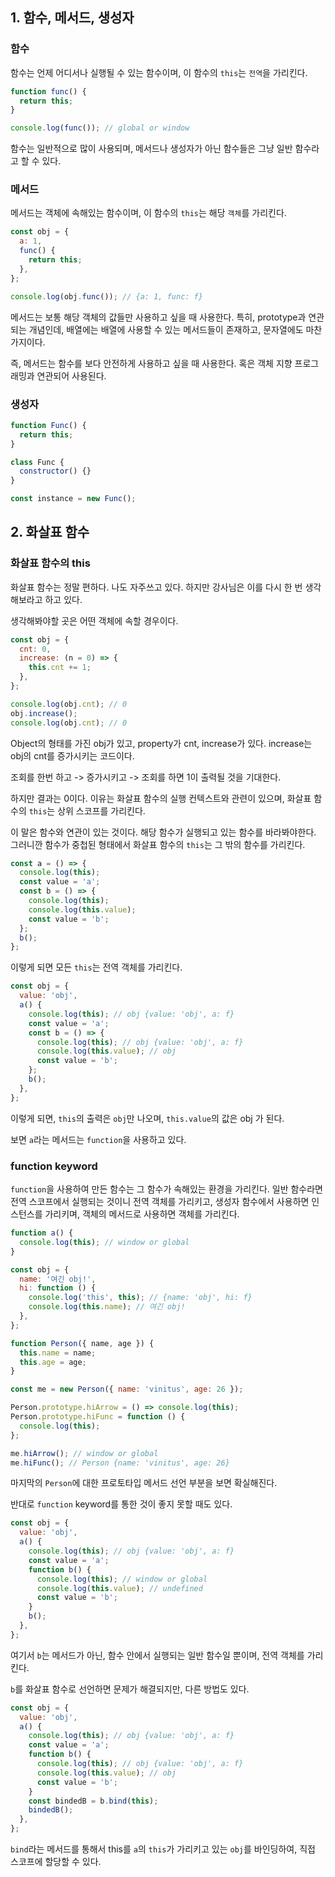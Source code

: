 ## 1. 함수, 메서드, 생성자

### 함수

함수는 언제 어디서나 실행될 수 있는 함수이며, 이 함수의 `this`는 `전역`을 가리킨다.

```js
function func() {
  return this;
}

console.log(func()); // global or window
```

함수는 일반적으로 많이 사용되며, 메서드나 생성자가 아닌 함수들은 그냥 일반 함수라고 할 수 있다.

### 메서드

메서드는 객체에 속해있는 함수이며, 이 함수의 `this`는 해당 `객체`를 가리킨다.

```js
const obj = {
  a: 1,
  func() {
    return this;
  },
};

console.log(obj.func()); // {a: 1, func: f}
```

메서드는 보통 해당 객체의 값들만 사용하고 싶을 때 사용한다. 특히, prototype과 연관되는 개념인데, 배열에는 배열에 사용할 수 있는 메서드들이 존재하고, 문자열에도 마찬가지이다.

즉, 메서드는 함수를 보다 안전하게 사용하고 싶을 때 사용한다. 혹은 객체 지향 프로그래밍과 연관되어 사용된다.

### 생성자

```js
function Func() {
  return this;
}

class Func {
  constructor() {}
}

const instance = new Func();
```

## 2. 화살표 함수

### 화살표 함수의 this

화살표 함수는 정말 편하다. 나도 자주쓰고 있다. 하지만 강사님은 이를 다시 한 번 생각해보라고 하고 있다.

생각해봐야할 곳은 어떤 객체에 속할 경우이다.

```js
const obj = {
  cnt: 0,
  increase: (n = 0) => {
    this.cnt += 1;
  },
};

console.log(obj.cnt); // 0
obj.increase();
console.log(obj.cnt); // 0
```

Object의 형태를 가진 obj가 있고, property가 cnt, increase가 있다. increase는 obj의 cnt를 증가시키는 코드이다.

조회를 한번 하고 -> 증가시키고 -> 조회를 하면 1이 출력될 것을 기대한다.

하지만 결과는 0이다. 이유는 화살표 함수의 실행 컨텍스트와 관련이 있으며, 화살표 함수의 `this`는 상위 스코프를 가리킨다.

이 말은 함수와 연관이 있는 것이다. 해당 함수가 실행되고 있는 함수를 바라봐야한다. 그러니깐 함수가 중첩된 형태에서 화살표 함수의 `this`는 그 밖의 함수를 가리킨다.

```js
const a = () => {
  console.log(this);
  const value = 'a';
  const b = () => {
    console.log(this);
    console.log(this.value);
    const value = 'b';
  };
  b();
};
```

이렇게 되면 모든 `this`는 전역 객체를 가리킨다.

```js
const obj = {
  value: 'obj',
  a() {
    console.log(this); // obj {value: 'obj', a: f}
    const value = 'a';
    const b = () => {
      console.log(this); // obj {value: 'obj', a: f}
      console.log(this.value); // obj
      const value = 'b';
    };
    b();
  },
};
```

이렇게 되면, `this`의 출력은 `obj`만 나오며, `this.value`의 값은 obj 가 된다.

보면 `a`라는 메서드는 `function`을 사용하고 있다.

### function keyword

`function`을 사용하여 만든 함수는 그 함수가 속해있는 환경을 가리킨다. 일반 함수라면 전역 스코프에서 실행되는 것이니 전역 객체를 가리키고, 생성자 함수에서 사용하면 인스턴스를 가리키며, 객체의 메서드로 사용하면 객체를 가리킨다.

```js
function a() {
  console.log(this); // window or global
}

const obj = {
  name: '여긴 obj!',
  hi: function () {
    console.log('this', this); // {name: 'obj', hi: f}
    console.log(this.name); // 여긴 obj!
  },
};

function Person({ name, age }) {
  this.name = name;
  this.age = age;
}

const me = new Person({ name: 'vinitus', age: 26 });

Person.prototype.hiArrow = () => console.log(this);
Person.prototype.hiFunc = function () {
  console.log(this);
};

me.hiArrow(); // window or global
me.hiFunc(); // Person {name: 'vinitus', age: 26}
```

마지막의 `Person`에 대한 프로토타입 메서드 선언 부분을 보면 확실해진다.

반대로 `function` keyword를 통한 것이 좋지 못할 때도 있다.

```js
const obj = {
  value: 'obj',
  a() {
    console.log(this); // obj {value: 'obj', a: f}
    const value = 'a';
    function b() {
      console.log(this); // window or global
      console.log(this.value); // undefined
      const value = 'b';
    }
    b();
  },
};
```

여기서 `b`는 메서드가 아닌, 함수 안에서 실행되는 일반 함수일 뿐이며, 전역 객체를 가리킨다.

`b`를 화살표 함수로 선언하면 문제가 해결되지만, 다른 방법도 있다.

```js
const obj = {
  value: 'obj',
  a() {
    console.log(this); // obj {value: 'obj', a: f}
    const value = 'a';
    function b() {
      console.log(this); // obj {value: 'obj', a: f}
      console.log(this.value); // obj
      const value = 'b';
    }
    const bindedB = b.bind(this);
    bindedB();
  },
};
```

`bind`라는 메서드를 통해서 this를 `a`의 `this`가 가리키고 있는 `obj`를 바인딩하여, 직접 스코프에 할당할 수 있다.
